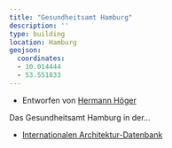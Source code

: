 ```yaml
---
title: "Gesundheitsamt Hamburg"
description: ''
type: building
location: Hamburg
geojson:
  coordinates:
  - 10.014444
  - 53.551833
---
```


* Entworfen von [Hermann Höger](/tags/Hermann-Höger)

Das Gesundheitsamt Hamburg in der...
* [Internationalen Architektur-Datenbank](https://deu.archinform.net/projekte/75941.htm)
